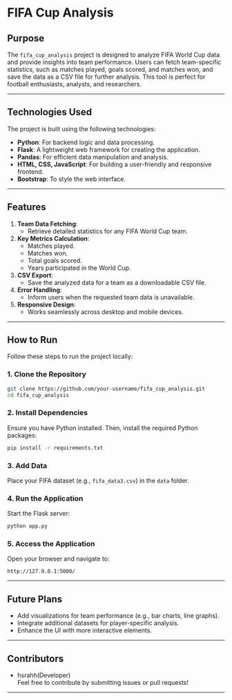 

# **FIFA Cup Analysis**

## **Purpose**
The `fifa_cup_analysis` project is designed to analyze FIFA World Cup data and provide insights into team performance. Users can fetch team-specific statistics, such as matches played, goals scored, and matches won, and save the data as a CSV file for further analysis. This tool is perfect for football enthusiasts, analysts, and researchers.

---

## **Technologies Used**
The project is built using the following technologies:
- **Python**: For backend logic and data processing.
- **Flask**: A lightweight web framework for creating the application.
- **Pandas**: For efficient data manipulation and analysis.
- **HTML, CSS, JavaScript**: For building a user-friendly and responsive frontend.
- **Bootstrap**: To style the web interface.

---

## **Features**
1. **Team Data Fetching**:  
   - Retrieve detailed statistics for any FIFA World Cup team.  
2. **Key Metrics Calculation**:  
   - Matches played.  
   - Matches won.  
   - Total goals scored.  
   - Years participated in the World Cup.  
3. **CSV Export**:  
   - Save the analyzed data for a team as a downloadable CSV file.  
4. **Error Handling**:  
   - Inform users when the requested team data is unavailable.  
5. **Responsive Design**:  
   - Works seamlessly across desktop and mobile devices.

---

## **How to Run**
Follow these steps to run the project locally:

### **1. Clone the Repository**
```bash
git clone https://github.com/your-username/fifa_cup_analysis.git
cd fifa_cup_analysis
```

### **2. Install Dependencies**
Ensure you have Python installed. Then, install the required Python packages:
```bash
pip install -r requirements.txt
```

### **3. Add Data**
Place your FIFA dataset (e.g., `fifa_data3.csv`) in the `data` folder.

### **4. Run the Application**
Start the Flask server:
```bash
python app.py
```

### **5. Access the Application**
Open your browser and navigate to:
```
http://127.0.0.1:5000/
```

---

## **Future Plans**
- Add visualizations for team performance (e.g., bar charts, line graphs).  
- Integrate additional datasets for player-specific analysis.  
- Enhance the UI with more interactive elements.

---

## **Contributors**
- hsrahh(Developer)  
Feel free to contribute by submitting issues or pull requests!

---

